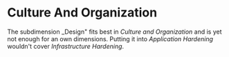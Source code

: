 # Culture And Organization
The subdimension _Design" fits best in _Culture and Organization_ and is yet not enough for an own dimensions.
Putting it into _Application Hardening_ wouldn't cover _Infrastructure Hardening_.